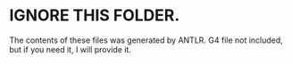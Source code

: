 # IGNORE THIS FOLDER.

The contents of these files was generated by ANTLR.
G4 file not included, but if you need it, I will provide it.
